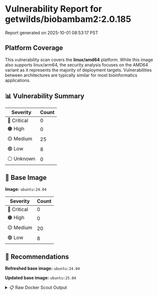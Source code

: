 # Vulnerability Report for getwilds/biobambam2:2.0.185

Report generated on 2025-10-01 08:53:17 PST

## Platform Coverage

This vulnerability scan covers the **linux/amd64** platform. While this image also supports linux/arm64, the security analysis focuses on the AMD64 variant as it represents the majority of deployment targets. Vulnerabilities between architectures are typically similar for most bioinformatics applications.

## 📊 Vulnerability Summary

| Severity | Count |
|----------|-------|
| 🔴 Critical | 0 |
| 🟠 High | 0 |
| 🟡 Medium | 25 |
| 🟢 Low | 8 |
| ⚪ Unknown | 0 |

## 🐳 Base Image

**Image:** `ubuntu:24.04`

| Severity | Count |
|----------|-------|
| 🔴 Critical | 0 |
| 🟠 High | 0 |
| 🟡 Medium | 20 |
| 🟢 Low | 8 |

## 🔄 Recommendations

**Refreshed base image:** `ubuntu:24.04`

**Updated base image:** `ubuntu:25.04`

<details>
<summary>📋 Raw Docker Scout Output</summary>

```text
Target               │  getwilds/biobambam2:2.0.185  │    0C     0H    25M     8L   
    digest             │  19b18bdba1e9                         │                              
  Base image           │  ubuntu:24.04                         │    0C     0H    20M     8L   
  Refreshed base image │  ubuntu:24.04                         │    0C     0H     5M     6L   
                       │                                       │                 -15     -2   
  Updated base image   │  ubuntu:25.04                         │    0C     0H     7M     6L   
                       │                                       │                 -13     -2   

What's next:
    View vulnerabilities → docker scout cves getwilds/biobambam2:2.0.185
    View base image update recommendations → docker scout recommendations getwilds/biobambam2:2.0.185
    Include policy results in your quickview by supplying an organization → docker scout quickview getwilds/biobambam2:2.0.185 --org <organization>
```
</details>
